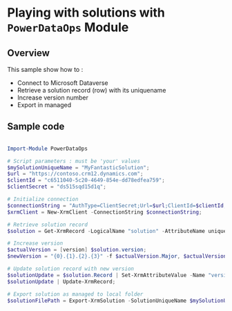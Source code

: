 # Playing with solutions with `PowerDataOps` Module

## Overview

This sample show how to :

- Connect to Microsoft Dataverse
- Retrieve a solution record (row) with its uniquename
- Increase version number
- Export in managed

## Sample code

```Powershell

Import-Module PowerDataOps

# Script parameters : must be 'your' values
$mySolutionUniqueName = "MyFantasticSolution";
$url = "https://contoso.crm12.dynamics.com";
$clientId = "c6511040-5c20-4649-854e-dd78edfea759";
$clientSecret = "ds515sqd15d1q";

# Initialize connection
$connectionString = "AuthType=ClientSecret;Url=$url;ClientId=$clientId;ClientSecret=$clientSecret;"
$xrmClient = New-XrmClient -ConnectionString $connectionString;

# Retrieve solution record
$solution = Get-XrmRecord -LogicalName "solution" -AttributeName uniquename -Value $mySolutionUniqueName -Columns "*";

# Increase version
$actualVersion = [version] $solution.version;
$newVersion = "{0}.{1}.{2}.{3}" -f $actualVersion.Major, $actualVersion.Minor, $actualVersion.Build, $($actualVersion.Revision + 1)

# Update solution record with new version
$solutionUpdate = $solution.Record | Set-XrmAttributeValue -Name "version" -Value $newVersion ;
$solutionUpdate | Update-XrmRecord;

# Export solution as managed to local folder
$solutionFilePath = Export-XrmSolution -SolutionUniqueName $mySolutionUniqueName -Managed $true -ExportPath $PSScriptRoot;

```
